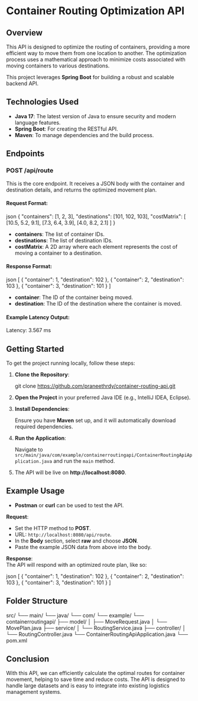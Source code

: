# Container Routing Optimization API

## Overview

This API is designed to optimize the routing of containers, providing a more efficient way to move them from one location to another. The optimization process uses a mathematical approach to minimize costs associated with moving containers to various destinations.

This project leverages **Spring Boot** for building a robust and scalable backend API.



## Technologies Used

- **Java 17**: The latest version of Java to ensure security and modern language features.
- **Spring Boot**: For creating the RESTful API.
- **Maven**: To manage dependencies and the build process.



## Endpoints

### POST /api/route

This is the core endpoint. It receives a JSON body with the container and destination details, and returns the optimized movement plan.

#### Request Format:

json
{
  "containers": [1, 2, 3],
  "destinations": [101, 102, 103],
  "costMatrix": [
    [10.5, 5.2, 9.1],
    [7.3, 6.4, 3.9],
    [4.0, 8.2, 2.1]
  ]
}


- **containers**: The list of container IDs.
- **destinations**: The list of destination IDs.
- **costMatrix**: A 2D array where each element represents the cost of moving a container to a destination.

#### Response Format:

json
[
    {
        "container": 1,
        "destination": 102
    },
    {
        "container": 2,
        "destination": 103
    },
    {
        "container": 3,
        "destination": 101
    }
]


- **container**: The ID of the container being moved.
- **destination**: The ID of the destination where the container is moved.

#### Example Latency Output:
Latency: 3.567 ms




## Getting Started

To get the project running locally, follow these steps:

1. **Clone the Repository**:

   git clone https://github.com/praneethrdy/container-routing-api.git
   

2. **Open the Project** in your preferred Java IDE (e.g., IntelliJ IDEA, Eclipse).

3. **Install Dependencies**:

   Ensure you have **Maven** set up, and it will automatically download required dependencies.

4. **Run the Application**:

   Navigate to `src/main/java/com/example/containerroutingapi/ContainerRoutingApiApplication.java` and run the `main` method.

5. The API will be live on **http://localhost:8080**.


## Example Usage

- **Postman** or **curl** can be used to test the API.

**Request**:  
- Set the HTTP method to **POST**.
- URL: `http://localhost:8080/api/route`.
- In the **Body** section, select **raw** and choose **JSON**.
- Paste the example JSON data from above into the body.

**Response**:  
The API will respond with an optimized route plan, like so:

json
[
    {
        "container": 1,
        "destination": 102
    },
    {
        "container": 2,
        "destination": 103
    },
    {
        "container": 3,
        "destination": 101
    }
]



## Folder Structure

src/
 └── main/
      └── java/
           └── com/
                └── example/
                     └── containerroutingapi/
                          ├── model/
                          │     ├── MoveRequest.java
                          │     └── MovePlan.java
                          ├── service/
                          │     └── RoutingService.java
                          ├── controller/
                          │     └── RoutingController.java
                          └── ContainerRoutingApiApplication.java
 └── pom.xml


## Conclusion

With this API, we can efficiently calculate the optimal routes for container movement, helping to save time and reduce costs. The API is designed to handle large datasets and is easy to integrate into existing logistics management systems.
